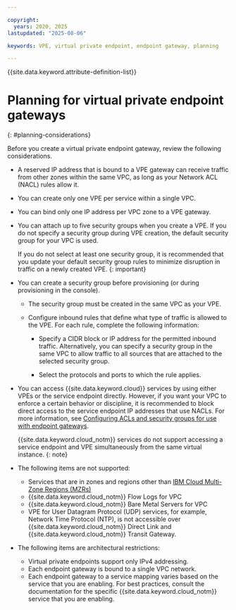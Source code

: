 ```yaml
---

copyright:
  years: 2020, 2025
lastupdated: "2025-08-06"

keywords: VPE, virtual private endpoint, endpoint gateway, planning

---
```


{{site.data.keyword.attribute-definition-list}}

# Planning for virtual private endpoint gateways
{: #planning-considerations}

Before you create a virtual private endpoint gateway, review the following considerations.

* A reserved IP address that is bound to a VPE gateway can receive traffic from other zones within the same VPC, as long as your Network ACL (NACL) rules allow it.
* You can create only one VPE per service within a single VPC.
* You can bind only one IP address per VPC zone to a VPE gateway.
* You can attach up to five security groups when you create a VPE. If you do not specify a security group during VPE creation, the default security group for your VPC is used.

   If you do not select at least one security group, it is recommended that you update your default security group rules to minimize disruption in traffic on a newly created VPE.
   {: important}

* You can create a security group before provisioning (or during provisioning in the console).

   * The security group must be created in the same VPC as your VPE.
   * Configure inbound rules that define what type of traffic is allowed to the VPE. For each rule, complete the following information:

      * Specify a CIDR block or IP address for the permitted inbound traffic. Alternatively, you can specify a security group in the same VPC to allow traffic to all sources that are attached to the selected security group.

      * Select the protocols and ports to which the rule applies.

* You can access {{site.data.keyword.cloud}} services by using either VPEs or the service endpoint directly. However, if you want your VPC to enforce a certain behavior or discipline, it is recommended to block direct access to the service endpoint IP addresses that use NACLs. For more information, see [Configuring ACLs and security groups for use with endpoint gateways](/docs/vpc?topic=vpc-configure-acls-sgs-endpoint-gateways).

   {{site.data.keyword.cloud_notm}} services do not support accessing a service endpoint and VPE simultaneously from the same virtual instance.
   {: note}


* The following items are not supported:

   * Services that are in zones and regions other than [IBM Cloud Multi-Zone Regions (MZRs)](/docs/overview?topic=overview-locations#table-mzr)
   * {{site.data.keyword.cloud_notm}} Flow Logs for VPC
   * {{site.data.keyword.cloud_notm}} Bare Metal Servers for VPC
   * VPE for User Datagram Protocol (UDP) services, for example, Network Time Protocol (NTP), is not accessible over {{site.data.keyword.cloud_notm}} Direct Link and {{site.data.keyword.cloud_notm}} Transit Gateway.

* The following items are architectural restrictions:

   * Virtual private endpoints support only IPv4 addressing.
   * Each endpoint gateway is bound to a single VPC network.
   * Each endpoint gateway to a service mapping varies based on the service that you are enabling. For best practices, consult the documentation for the specific {{site.data.keyword.cloud_notm}} service that you are enabling.
